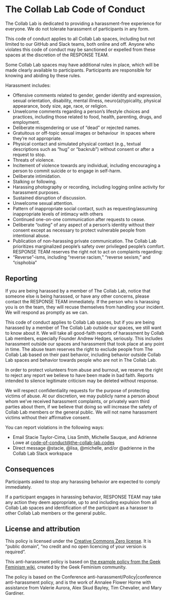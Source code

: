 # The Collab Lab Code of Conduct

The Collab Lab is dedicated to providing a harassment-free experience for everyone. We do not tolerate harassment of participants in any form.

This code of conduct applies to all Collab Lab spaces, including but not limited to our GitHub and Slack teams, both online and off. Anyone who violates this code of conduct may be sanctioned or expelled from these spaces at the discretion of the RESPONSE TEAM.

Some Collab Lab spaces may have additional rules in place, which will be made clearly available to participants. Participants are responsible for knowing and abiding by these rules.

Harassment includes:

- Offensive comments related to gender, gender identity and expression, sexual orientation, disability, mental illness, neuro(a)typicality, physical appearance, body size, age, race, or religion.
- Unwelcome comments regarding a person’s lifestyle choices and practices, including those related to food, health, parenting, drugs, and employment.
- Deliberate misgendering or use of “dead” or rejected names.
- Gratuitous or off-topic sexual images or behaviour  in spaces where they’re not appropriate.
- Physical contact and simulated physical contact (e.g., textual descriptions such as “hug” or “backrub”) without consent or after a request to stop.
- Threats of violence.
- Incitement of violence towards any individual, including encouraging a person to commit suicide or to engage in self-harm.
- Deliberate intimidation.
- Stalking or following.
- Harassing photography or recording, including logging online activity for harassment purposes.
- Sustained disruption of discussion.
- Unwelcome sexual attention.
- Pattern of inappropriate social contact, such as requesting/assuming inappropriate levels of intimacy with others
- Continued one-on-one communication after requests to cease.
- Deliberate “outing” of any aspect of a person’s identity without their consent except as necessary to protect vulnerable people from intentional abuse.
- Publication of non-harassing private communication.
The Collab Lab prioritizes marginalized people’s safety over privileged people’s comfort. RESPONSE TEAM reserves the right not to act on complaints regarding:
- “Reverse”-isms, including “reverse racism,” “reverse sexism,” and “cisphobia”

## Reporting

If you are being harassed by a member of The Collab Lab, notice that someone else is being harassed, or have any other concerns, please contact the RESPONSE TEAM immediately. If the person who is harassing you is on the team, they will recuse themselves from handling your incident. We will respond as promptly as we can.

This code of conduct applies to Collab Lab spaces, but if you are being harassed by a member of The Collab Lab outside our spaces, we still want to know about it. We will take all good-faith reports of harassment by Collab Lab members, especially Founder Andrew Hedges, seriously. This includes harassment outside our spaces and harassment that took place at any point in time. The abuse team reserves the right to exclude people from The Collab Lab based on their past behavior, including behavior outside Collab Lab spaces and behavior towards people who are not in The Collab Lab.

In order to protect volunteers from abuse and burnout, we reserve the right to reject any report we believe to have been made in bad faith. Reports intended to silence legitimate criticism may be deleted without response.

We will respect confidentiality requests for the purpose of protecting victims of abuse. At our discretion, we may publicly name a person about whom we’ve received harassment complaints, or privately warn third parties about them, if we believe that doing so will increase the safety of Collab Lab members or the general public. We will not name harassment victims without their affirmative consent.

You can report violations in the following ways:

- Email Stacie Taylor-Cima, Lisa Smith, Michelle Sauque, and Adrienne Lowe at [code-of-conduct@the-collab-lab.codes](mailto:code-of-conduct@the-collab-lab.codes)
- Direct message @stacie, @lisa, @michelle, and/or @adrienne in the Collab Lab Slack workspace

## Consequences

Participants asked to stop any harassing behavior are expected to comply immediately.

If a participant engages in harassing behavior, RESPONSE TEAM may take any action they deem appropriate, up to and including expulsion from all Collab Lab spaces and identification of the participant as a harasser to other Collab Lab members or the general public.

## License and attribution

This policy is licensed under the [Creative Commons Zero license](http://creativecommons.org/publicdomain/zero/1.0/). It is “public domain”, “no credit and no open licencing of your version is required”.

This anti-harassment policy is based on [the example policy from the Geek Feminism wiki](http://geekfeminism.wikia.com/wiki/Community_anti-harassment), created by the Geek Feminism community.

The policy is based on the Conference anti-harassment/Policy|conference anti-harassment policy, and is the work of Annalee Flower Horne with assistance from Valerie Aurora, Alex Skud Bayley, Tim Chevalier, and Mary Gardiner.

